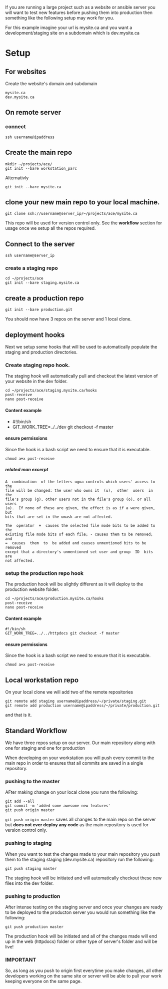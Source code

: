 If you are running a large project such as a website or ansible server you will want to test new features before pushing them into production then something like the following setup may work for you.

For this example imagine your url is mysite.ca and you want a development/staging site on a subdomain which is dev.mysite.ca

# Setup

## For websites

Create the website's domain and subdomain

    mysite.ca
    dev.mysite.ca

## On remote server

### connect

    ssh username@ipaddress

## Create the main repo

    mkdir ~/projects/ace/
    git init --bare workstation_parc

Alternativly

    git init --bare mysite.ca

## clone your new main repo to your local machine.

    git clone ssh://username@server_ip/~/projects/ace/mysite.ca

This repo will be used for version control only. See the **workflow** section for usage once we setup all the repos required.

## Connect to the server

    ssh username@server_ip

### create a staging repo

    cd ~/projects/ace
    git init --bare staging.mysite.ca

## create a production repo

    git init --bare production.git

You should now have 3 repos on the server and 1 local clone.

## deployment hooks

Next we setup some hooks that will be used to automatically populate the staging and production directories.

### Create staging repo hook.

The staging hook will automatically pull and checkout the latest version of your website in the dev folder.

    cd ~/projects/ace/staging.mysite.ca/hooks
    post-receive
    nano post-receive

#### Content example

  * #!/bin/sh
  * GIT_WORK_TREE=../../dev git checkout -f master

#### ensure permissions

Since the hook is a bash script we need to ensure that it is executable.

    chmod a+x post-receive

##### related man excerpt

    A  combination  of the letters ugoa controls which users' access to the
    file will be changed: the user who owns it  (u),  other  users  in  the
    file's group (g), other users not in the file's group (o), or all users
    (a).  If none of these are given, the effect is as if a were given, but
    bits that are set in the umask are not affected.

    The  operator  +  causes the selected file mode bits to be added to the
    existing file mode bits of each file; - causes them to be removed;  and
    =  causes  them  to  be added and causes unmentioned bits to be removed
    except that a directory's unmentioned set user and group  ID  bits  are
    not affected.

### setup the production repo hook

The production hook will be slightly different as it will deploy to the production website folder.

    cd ~/projects/ace/production.mysite.ca/hooks
    post-receive
    nano post-receive

#### Content example

    #!/bin/sh
    GIT_WORK_TREE=../../httpdocs git checkout -f master

#### ensure permissions

Since the hook is a bash script we need to ensure that it is executable.

    chmod a+x post-receive

## Local workstation repo

On your local clone we will add two of the remote repositories

    git remote add staging username@ipaddress/~/private/staging.git
    git remote add production username@ipaddress/~/private/production.git

and that is it.

## Standard Workflow

We have three repos setup on our server. Our main repository along with one for staging and one for production

When developing on your workstation you will push every commit to the main repo in order to ensures that all commits are saved in a single repository.

### pushing to the master

AFter making change on your local clone you runn the following:

    git add --all
    git commit -m 'added some awesome new features'
    git push origin master

`git push origin master` saves all changes to the main repo on the server but **does not ever deploy any code** as the main repository is used for version control only.

### pushing to staging

When you want to test the changes made to your main repository you push them to the staging staging (dev.mysite.ca) repository run the following:

    git push staging master

The staging hook will be initiated and will automatically checkout these new files into the dev folder.

### pushing to production

After intense testing on the staging server and once your changes are ready to be deployed to the producton server you would run something like the following:

    git push production master

The production hook will be initiated and all of the changes made will end up in the web (httpdocs) folder or other type of server's folder and will be live!

### IMPORTANT

So, as long as you push to origin first everytime you make changes, all other developers working on the same site or server will be able to pull your work keeping everyone on the same page.
